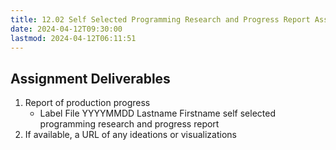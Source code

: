 ```yaml
---
title: 12.02 Self Selected Programming Research and Progress Report Assignment
date: 2024-04-12T09:30:00
lastmod: 2024-04-12T06:11:51
---
```


## Assignment Deliverables

1. Report of production progress
   - Label File YYYYMMDD Lastname Firstname self selected programming research and progress report
2. If available, a URL of any ideations or visualizations
